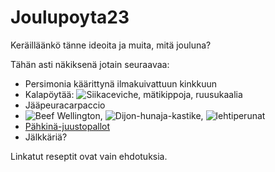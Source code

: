 # Joulupoyta23

Keräilläänkö tänne ideoita ja muita, mitä jouluna?

Tähän asti näkiksenä jotain seuraavaa:

 - Persimonia käärittynä ilmakuivattuun kinkkuun
 - Kalapöytää: ![Siikaceviche](https://hatala.fi/kalareseptit/siikaceviche/), mätikippoja, ruusukaalia
 - Jääpeuracarpaccio
 - ![Beef Wellington](https://anna.fi/reseptit/wellingtonin-filee), ![Dijon-hunaja-kastike](https://slimmingviolet.com/what-sauces-go-with-beef-wellington/), ![lehtiperunat](https://www.meillakotona.fi/reseptit/lehtiperunat)
 - [Pähkinä-juustopallot](https://viinilehti.fi/reseptiarkisto/pahkina-juustopallot/)
 - Jälkkäriä?

Linkatut reseptit ovat vain ehdotuksia.
